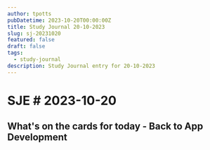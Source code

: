 ```yaml
---
author: tpotts
pubDatetime: 2023-10-20T00:00:00Z
title: Study Journal 20-10-2023
slug: sj-20231020
featured: false
draft: false
tags:
  - study-journal
description: Study Journal entry for 20-10-2023
---
```

# SJE # 2023-10-20

## What's on the cards for today - Back to App Development

